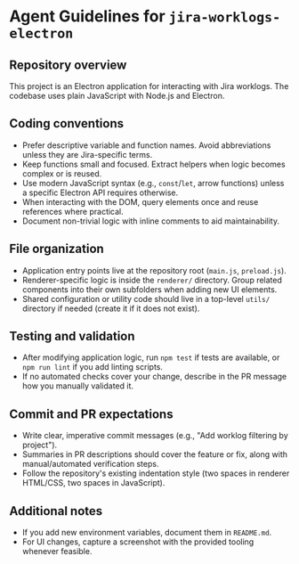 # Agent Guidelines for `jira-worklogs-electron`

## Repository overview
This project is an Electron application for interacting with Jira worklogs. The codebase uses plain JavaScript with Node.js and Electron.

## Coding conventions
- Prefer descriptive variable and function names. Avoid abbreviations unless they are Jira-specific terms.
- Keep functions small and focused. Extract helpers when logic becomes complex or is reused.
- Use modern JavaScript syntax (e.g., `const`/`let`, arrow functions) unless a specific Electron API requires otherwise.
- When interacting with the DOM, query elements once and reuse references where practical.
- Document non-trivial logic with inline comments to aid maintainability.

## File organization
- Application entry points live at the repository root (`main.js`, `preload.js`).
- Renderer-specific logic is inside the `renderer/` directory. Group related components into their own subfolders when adding new UI elements.
- Shared configuration or utility code should live in a top-level `utils/` directory if needed (create it if it does not exist).

## Testing and validation
- After modifying application logic, run `npm test` if tests are available, or `npm run lint` if you add linting scripts.
- If no automated checks cover your change, describe in the PR message how you manually validated it.

## Commit and PR expectations
- Write clear, imperative commit messages (e.g., "Add worklog filtering by project").
- Summaries in PR descriptions should cover the feature or fix, along with manual/automated verification steps.
- Follow the repository's existing indentation style (two spaces in renderer HTML/CSS, two spaces in JavaScript).

## Additional notes
- If you add new environment variables, document them in `README.md`.
- For UI changes, capture a screenshot with the provided tooling whenever feasible.

